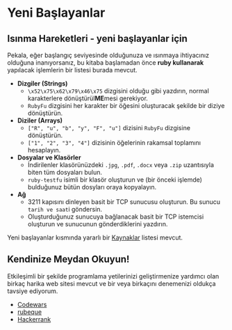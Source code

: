 # Yeni Başlayanlar

## Isınma Hareketleri - yeni başlayanlar için
Pekala, eğer başlangıç seviyesinde olduğunuza ve ısınmaya ihtiyacınız olduğuna inanıyorsanız, bu kitaba başlamadan önce **ruby kullanarak** yapılacak işlemlerin bir listesi burada mevcut.

- **Dizgiler (Strings)**
	- `\x52\x75\x62\x79\x46\x75` dizgisini olduğu gibi yazdırın, normal karakterlere dönüştürül**ME**mesi gerekiyor.
	- `RubyFu` dizgisini her karakter bir öğesini oluşturacak şekilde bir diziye dönüştürün.
- **Diziler (Arrays)**
	- `["R", "u", "b", "y", "F", "u"]` dizisini `RubyFu` dizgisine dönüştürün.
	- `["1", "2", "3", "4"]` dizisinin öğelerinin rakamsal toplamını hesaplayın.
- **Dosyalar ve Klasörler**
	- İndirilenler klasörünüzdeki `.jpg`, `.pdf`, `.docx` veya `.zip` uzantısıyla biten tüm dosyaları bulun.
	- `ruby-testfu` isimli bir klasör oluşturun ve (bir önceki işlemde) bulduğunuz bütün dosyları oraya kopyalayın.
- **Ağ**
	- 3211 kapısını dinleyen basit bir TCP sunucusu oluşturun. Bu sunucu `tarih ve saat`i göndersin.
	- Oluşturduğunuz sunucuya bağlanacak basit bir TCP istemcisi oluşturun ve sunucunun gönderdiklerini yazdırın.

Yeni başlayanlar kısmında yararlı bir [Kaynaklar][1] listesi mevcut.


## Kendinize Meydan Okuyun!
Etkileşimli bir şekilde programlama yetilerinizi geliştirmenize yardımcı olan birkaç harika web sitesi mevcut ve bir veya birkaçını denemenizi oldukça tavsiye ediyorum.
* [Codewars][5]
* [rubeque][6]
* [Hackerrank][7]

<br><br><br>
---
[1]: references/README.md
[5]: http://www.codewars.com/?language=ruby
[6]: http://www.rubeque.com/
[7]: https://www.hackerrank.com/
